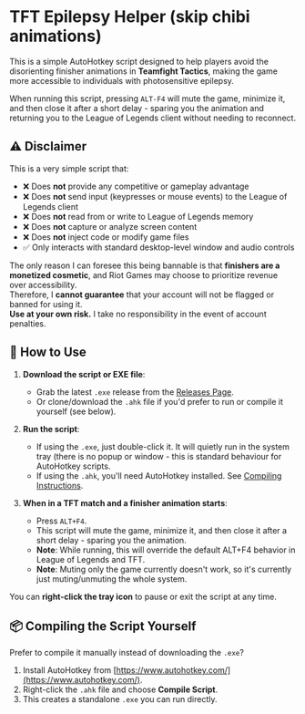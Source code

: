 # TFT Epilepsy Helper (skip chibi animations)

This is a simple AutoHotkey script designed to help players avoid the disorienting finisher animations in **Teamfight Tactics**, making the game more accessible to individuals with photosensitive epilepsy.  
  
When running this script, pressing `ALT-F4` will mute the game, minimize it, and then close it after a short delay - sparing you the animation and returning you to the League of Legends client without needing to reconnect.  

## ⚠️ Disclaimer

This is a very simple script that:

- ❌ Does **not** provide any competitive or gameplay advantage  
- ❌ Does **not** send input (keypresses or mouse events) to the League of Legends client  
- ❌ Does **not** read from or write to League of Legends memory  
- ❌ Does **not** capture or analyze screen content  
- ❌ Does **not** inject code or modify game files  
- ✅ Only interacts with standard desktop-level window and audio controls  

The only reason I can foresee this being bannable is that **finishers are a monetized cosmetic**, and Riot Games may choose to prioritize revenue over accessibility.  
Therefore, I **cannot guarantee** that your account will not be flagged or banned for using it.  
**Use at your own risk.** I take no responsibility in the event of account penalties.

## 🚀 How to Use

1. **Download the script or EXE file**:
   - Grab the latest `.exe` release from the [Releases Page](https://github.com/pclaycs/tft-epilepsy-helper/releases).
   - Or clone/download the `.ahk` file if you'd prefer to run or compile it yourself (see below).

2. **Run the script**:
   - If using the `.exe`, just double-click it. It will quietly run in the system tray (there is no popup or window - this is standard behaviour for AutoHotkey scripts.
   - If using the `.ahk`, you'll need AutoHotkey installed. See [Compiling Instructions](#-compiling-the-script-yourself).

3. **When in a TFT match and a finisher animation starts**:
   - Press `ALT+F4`.
   - This script will mute the game, minimize it, and then close it after a short delay - sparing you the animation.
   - **Note**: While running, this will override the default ALT+F4 behavior in League of Legends and TFT.
   - **Note**: Muting only the game currently doesn't work, so it's currently just muting/unmuting the whole system.
  
You can **right-click the tray icon** to pause or exit the script at any time.

## 📦 Compiling the Script Yourself

Prefer to compile it manually instead of downloading the `.exe`?

1. Install AutoHotkey from [https://www.autohotkey.com/](https://www.autohotkey.com/).
2. Right-click the `.ahk` file and choose **Compile Script**.
3. This creates a standalone `.exe` you can run directly.
